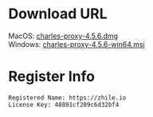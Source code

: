 # Download URL 
MacOS: [charles-proxy-4.5.6.dmg](https://www.charlesproxy.com/assets/release/4.5.6/charles-proxy-4.5.6.dmg)      
Windows: [charles-proxy-4.5.6-win64.msi](https://www.charlesproxy.com/assets/release/4.5.6/charles-proxy-4.5.6-win64.msi)      

# Register Info
```
Registered Name: https://zhile.io
License Key: 48891cf209c6d32bf4
```
